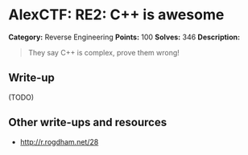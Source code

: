 # AlexCTF: RE2: C++ is awesome

**Category:** Reverse Engineering
**Points:** 100
**Solves:** 346
**Description:**

> They say C++ is complex, prove them wrong!

## Write-up

(TODO)

## Other write-ups and resources

 * http://r.rogdham.net/28
